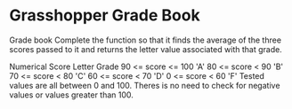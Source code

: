 # Grasshopper Grade Book

Grade book
Complete the function so that it finds the average of the three scores passed to it and returns the letter value associated with that grade.

Numerical Score Letter Grade
90 <= score <= 100 'A'
80 <= score < 90 'B'
70 <= score < 80 'C'
60 <= score < 70 'D'
0 <= score < 60 'F'
Tested values are all between 0 and 100. Theres is no need to check for negative values or values greater than 100.
